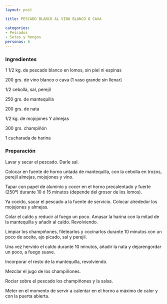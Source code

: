 ```yaml
---
layout: post

title: PESCADO BLANCO AL VINO BLANCO O CAVA

categories:
- Pescados
- Setas y hongos
personas: 6 
---
```

<h3>Ingredientes</h3>
1 1/2 kg. de pescado blanco en lomos, sin piel ni espinas

200 grs. de vino blanco o cava (1 vaso grande sin llenar)

1/2 cebolla, sal, perejil

250 grs. de mantequilla

200 grs. de nata

1/2 kg. de mojojones Y almejas

300 grs. champiñón

1 cucharada de harina

<h3>Preparación</h3>
Lavar y secar el pescado. Darle sal.

Colocar en fuente de horno untada de mantequilla, con la cebolla en trozos, perejil almejas, mojojones y vino.

Tapar con papel de aluminio y cocer en el horno precalentado y fuerte (250º) durante 10 ó 15 minutos (depende del grosor de los lomos).

Ya cocido, sacar el pescado a la fuente de servicio. Colocar alrededor los mojojones y almejas.

Colar el caldo y reducir al fuego un poco. Amasar la harina con la mitad de la mantequilla y añadir al caldo. Revolviendo.

Limpiar los champiñones, filetearlos y cocinarlos durante 10 minutos con un poco de aceite, ajo picado, sal y perejil.

Una vez hervido el caldo durante 10 minutos, añadir la nata y dejarengordar un poco, a fuego suave.

Incorporar el resto de la mantequilla, revolviendo.

Mezclar el jugo de los champiñones.

Rociar sobre el pescado los champiñones y la salsa.

Meter en el momento de servir a calentar en el horno a máximo de calor y con la puerta abierta.